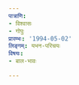 ```yaml
---
पात्राणि:
- विश्वासः
- गोपुः
प्रारम्भः: '1994-05-02'
लिङ्गम्: यभन-परिचयः
विषयः:
- बाल-भावः

---
```

